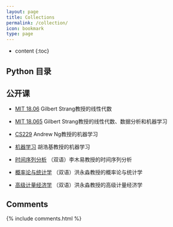 ```yaml
---
layout: page
title: Collections
permalink: /collection/
icon: bookmark
type: page
---
```


* content
{:toc}


## Python 目录

## 公开课

* [MIT 18.06](https://ocw.mit.edu/courses/18-06-linear-algebra-spring-2010/)
    Gilbert Strang教授的线性代数
    
* [MIT 18.065](https://ocw.mit.edu/courses/18-065-matrix-methods-in-data-analysis-signal-processing-and-machine-learning-spring-2018/)
    Gilbert Strang教授的线性代数、数据分析和机器学习
    
* [CS229](https://cs229.stanford.edu/)
    Andrew Ng教授的机器学习
    
* [机器学习](https://www.icourse163.org/learn/ZJU-1206573810)
    胡浩基教授的机器学习
    
* [时间序列分析](https://www.icourse163.org/learn/XMU-1461788171)
    （双语）李木易教授的时间序列分析
    
* [概率论与统计学](https://www.icourse163.org/learn/XMU-1206678826)
    （双语）洪永淼教授的概率论与统计学
    
* [高级计量经济学](https://www.icourse163.org/learn/XMU-1002606048)
    （双语）洪永淼教授的高级计量经济学
    



## Comments

{% include comments.html %}
